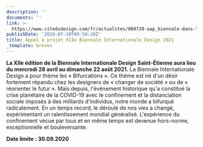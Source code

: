 ```yaml
---
description: ''
documents: ''
link: >-
  https://www.citedudesign.com/fr/actualites/060720-aap_biennale-dans-la-ville-et-resonance
publishDate: '2020-07-10T09:50:20Z'
title: Appel à projet XIIe Biennale Internationale Design 2021
_template: breves
---
```


**La XIIe édition de la Biennale Internationale Design Saint-Étienne aura lieu du mercredi 28 avril au dimanche 22 août 2021.** La Biennale Internationale Design a pour thème les « Bifurcations ». Ce thème est né d'un désir fortement répandu chez les designers de « changer de société » ou de « réorienter le futur ». Mais depuis, l'événement historique qu'a constitué la crise planétaire de la COVID-19 avec le confinement et la distanciation sociale imposés à des milliards d'individus, notre monde a bifurqué radicalement. En un temps record, le déroulé de nos vies a changé, expérimentant un ralentissement mondial généralisé. L'expérience du confinement vécue par tous et en même temps est devenue hors-norme, exceptionnelle et bouleversante.

**Date limite : 30.09.2020**

